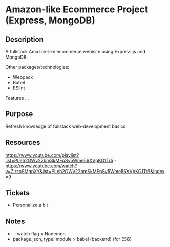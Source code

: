 # Amazon-like Ecommerce Project (Express, MongoDB)

## Description
A fullstack Amazon-like ecommerce webisite using Express.js and MongoDB.

Other packages/technologies:
- Webpack
- Babel
- ESlint

Features ...

## Purpose
Refresh knowledge of fullstack web-development basics.

## Resources
https://www.youtube.com/playlist?list=PLeh2GWv22bmSkMEpSv5Wme56XVpKG1Tr5 - https://www.youtube.com/watch?v=ZIrzoSMgpXY&list=PLeh2GWv22bmSkMEpSv5Wme56XVpKG1Tr5&index=9

## Tickets
- Personalize a bit

## Notes
- --watch flag > Nodemon 
- package.json, type: module > babel (backend) (for ES6)